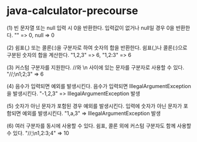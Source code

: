 # java-calculator-precourse

(1) 빈 문자열 또는 null 입력 시 0을 반환한다.
입력값이 없거나 null일 경우 0을 반환한다.
"" => 0, null => 0

(2) 쉼표(,) 또는 콜론(:)을 구분자로 하여 숫자의 합을 반환한다.
쉼표(,)나 콜론(:)으로 구분된 숫자의 합을 계산한다.
"1,2,3" => 6, "1,2:3" => 6

(3) 커스텀 구분자를 지원한다.
//와 \n 사이에 있는 문자를 구분자로 사용할 수 있다.
"//;\n1;2;3" => 6

(4) 음수가 입력되면 예외를 발생시킨다.
음수가 입력되면 IllegalArgumentException을 발생시킨다.
"-1,2,3" => IllegalArgumentException 발생

(5) 숫자가 아닌 문자가 포함된 경우 예외를 발생시킨다.
입력에 숫자가 아닌 문자가 포함되면 예외를 발생시킨다.
"1,a,3" => IllegalArgumentException 발생

(6) 여러 구분자를 동시에 사용할 수 있다.
쉼표, 콜론 외에 커스텀 구분자도 함께 사용할 수 있다.
"//;\n1,2:3;4" => 10
